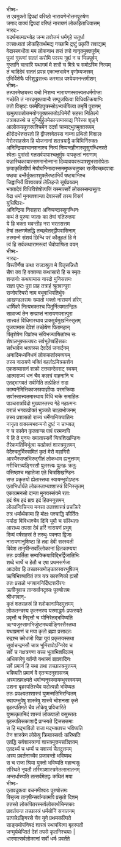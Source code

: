 भीष्मः-  
स एवमुक्तो द्विपदां वरिष्ठो नारायणेनोत्तमपूरुषेण  
जगाद वाक्यं द्विपदां वरिष्ठं नारायणं लोकहिताधिवासम्  
नारदः-  
यदर्थमात्मप्रभवेह जन्म तवोत्तमं धर्मगृहे चतुर्धा  
तत्साध्यतां लोकहितार्थमद्य गच्छामि द्रष्टुं प्रकृतिं तवाद्याम्  
वेदास्स्वधीता मम लोकनाथ तप्तं तपो नानृतमुक्तपूर्वम्  
पूजां गुरूणां सततं करोमि परस्य गुह्यं न च भिन्नपूर्वम्  
गुप्तानि चत्वारि यथागमं मे शत्रौ च मित्रे च समोऽस्मि नित्यम्  
तं चादिदेवं सततं प्रपन्न एकान्तभावेन वृणोम्यजस्रम्  
एभिर्विशेषैः परिशुद्धसत्त्वः कस्मान्न पश्येयमनन्तमीशम्  
भीष्मः-  
तत्पारमेष्ठ्यस्य वचो निशम्य नारायणस्सात्त्वतधर्मगोप्ता  
गच्छेति तं नारदमुक्तवान्वै सम्पूजयित्वा विधिवत्क्रियाभिः  
ततो विसृष्टः परमेष्ठिपुत्रस्सोऽभ्यर्चयित्वा तमृषिं पुराणम्  
खमुत्पपातोत्तमयोगयुक्तस्ततोऽधिमेरौ सहसा निलिल्ये  
तत्रावतस्थे च मुनिर्मुर्हुतमेकान्तमासाद्य गिरेस्स शृङ्गे  
आलोकयन्नुत्तरपश्चिमेन ददर्श चाप्यद्भुतमुक्तरूपम्  
क्षीरोदधेरुत्तरतो हि द्वीपश्श्वेतस्स नाम्ना प्रथितो विशालः  
मेरोस्सहस्रेण हि योजनानां शतत्रयाद्वै कविभिर्निरुक्तः  
अनिन्द्रियाश्चानशनाश्च नित्यं निष्पन्दहीनास्सुसुगन्धिनस्ते  
श्वेताः पुमांसो गतसर्वपापाश्चक्षुर्मुषः पापकृतां नराणाम्  
वज्रास्थिकायास्सममानोन्माना दिव्यावयवरूपाश्शुभसारोपेताः  
छत्राकृतिशीर्षा मेघौघनिनादास्सममुष्कचतुष्का राजीवच्छदपादाः  
षष्ठ्या दन्तैर्युक्ताश्शुक्लैरष्टाभिर्ये षष्ट्याभिश्च  
जिह्वाभिर्ये विश्ववक्त्रं लेलिहन्ते सूर्यप्रख्यम्  
भक्तादेवं विधिविशेषोत्पत्तिं यस्मात्सर्वे लोकास्सम्प्रसूताः  
वेदा धर्मा मुनयश्शान्ता देवास्सर्वे तस्य विसर्ग  
युधिष्ठिरः-  
अनिन्द्रिया निराहारा अनिष्पन्दास्सुगन्धिनः  
कथं ते पुरुषा जाताः का तेषां गतिरुत्तमा  
ये हि भक्ता भवन्तीह नरा भरतसत्तम  
तेषां लक्षणमेतद्धि तच्छ्वेतद्द्वीपवासिनाम्  
तस्मान्मे संशयं छिन्धि परं कौतूहलं हि मे  
त्वं हि सर्वकथारामस्त्वां चैवोपाश्रिता वयम्  
भीष्मः-  
नारदः-  
विस्तीर्णैषा कथा राजञ्श्रुता मे पितृसन्निधौ  
सैषा तव हि वक्तव्या कथासारो हि स स्मृतः  
शन्तनोः कथयामास नारदो मुनिसत्तमः  
राज्ञा पृष्टः पुरा प्राह तत्राहं श्रुतवान्पुरा  
राजोपरिचरो नाम बभूवाधिपतिर्भुवः  
आखण्डलसमः ख्यातो भक्तो नारायणं हरिम्  
धार्मिको नित्यभक्तश्च पितुर्नित्यमतन्द्रितः  
साम्राज्यं तेन सम्प्राप्तं नारायणवरात्पुरा  
सात्त्वतं विधिमास्थाय प्राक्सूर्यमुखनिस्सृतम्  
पूजयामास देवेशं तच्छेषेण पितामहान्  
पितृशेषेण विप्रांश्च संविभज्याश्रितांश्च सः  
शेषान्नभुक्सत्यपरः सर्वभूतेष्वहिंसकः  
सर्वभावेन भक्तस्स देवदेवं जनार्दनम्  
अनादिमध्यनिधनं लोककर्तारमव्ययम्  
तस्य नारायणे भक्तिं वहतोऽमित्रकर्शन  
एकशय्यासनं शक्रो दत्तवान्देवराट् स्वयम्  
आत्मराज्यं धनं चैव कलत्रं वाहनानि च  
एतद्भागवतं सर्वमिति तत्प्रेक्षितं सदा  
काम्यनैमित्तिकाजस्रयाज्ञीयाः परमक्रियाः  
सर्वास्सात्त्वतमास्थाय विधिं चक्रे समाहितः  
पाञ्चरात्रविदो मुख्यास्तस्य गेहे महात्मनः  
वरान्नं भगवत्प्रोक्तं भुञ्जते चाऽग्रभोजनम्  
तस्य प्रशासतो राज्यं धर्मेणामित्रघातिनः  
नानृता वाक्समभवन्मनो दुष्टं न चाभवत्  
न च कायेन कृतवान्स पापं परमण्वपि  
ये हि ते मुनयः ख्यातास्सर्वे चित्रशिखण्डिनः  
तैरेकमतिभिर्भूत्वा यत्प्रोक्तं शास्त्रमुत्तमम्  
वेदैश्चतुर्भिस्समितं कृतं मेरौ महागिरौ  
आस्यैस्सप्तभिरुद्गीतं लोकधाम ह्यनुत्तमम्  
मरीचिरत्र्यङ्गिरसौ पुलस्त्यः पुलहः क्रतुः  
वसिष्ठश्च महातेजा एते चित्रशिखण्डिनः  
सप्त प्रकृतयो ह्येतास्तथा स्वायम्भुवोऽष्टमः  
एताभिर्धार्यते लोकस्ताभ्यश्शास्त्रं विनिस्सृतम्  
एकाग्रमनसो दान्ता मुनयस्संयमे रताः  
इदं श्रेय इदं ब्रह्म इदं हितमनुत्तमम्  
लोकान्विचिन्त्य मनसा ततश्शास्त्रं प्रचक्रिरे  
तत्र धर्मार्थकामा हि मोक्षः पश्चाद्धि कीर्तितः  
मर्यादा विविधाश्चैव दिवि भूमौ च संस्थिताः  
आराध्य तपसा देवं हरिं नारायणं प्रभुम्  
दिव्यं वर्षसहस्रं ते तस्थुः पवनपा द्विजाः  
नारायणानुशिष्टा हि तदा देवी सरस्वती  
विवेश तानृषीन्सर्वाँल्लोकानां हितकाम्यया  
ततः प्रवर्तिता सम्यक्क्रियाविद्भिर्द्विजातिभिः  
शब्दे चार्थे च हेतौ च एषा प्रथमसर्गजा  
आदावेव हि तच्छास्त्रमोङ्कारस्वरभूषितम्  
ऋषिभिश्श्रावितं तत्र यत्र कारुणिको ह्यसौ  
ततः प्रसन्नो भगवाननिर्दिष्टशरीरगः  
ऋषीनुवाच तान्सर्वानदृश्यः पुरुषोत्तमः  
श्रीभगवान्-  
कृतं शतसहस्रं हि श्लोकानामिदमुत्तमम्  
लोकतन्त्रस्य कृत्स्नस्य यस्माद्धर्मः प्रपत्स्यते  
प्रवृत्तौ च निवृत्तौ च योनिरेतद्भविष्यति  
ऋग्यजुस्सामभिर्जुष्टमथर्वाङ्गिरसैस्तथा  
यथाप्रमाणं च मया कृतो ब्रह्मा प्रसादतः  
रुद्रश्च क्रोधजो विप्रा यूयं प्रकृतयस्तथा  
सूर्याचन्द्रमसौ चात्र भूमिरापोऽग्निरेव च  
सर्वे च नक्षत्रगणा यच्च भूताभिशब्दितम्  
अधिकारेषु वर्तन्ते यथास्वं ब्रह्मवादिनः  
सर्वे प्रमाणं हि यथा तथा तच्छास्त्रमुत्तमम्  
भविष्यति प्रमाणं वै एतन्मदनुशासनम्  
अस्मात्प्रवक्ष्यते धर्मान्मनुस्स्वायम्भुवस्स्वयम्  
उशना बृहस्पतिश्चैव यदोत्पन्नौ भविष्यतः  
ततः प्रवक्ष्यतश्शास्त्रं युष्मन्मतिभिरन्वितम्  
स्वायम्भुवेषु शास्त्रेषु शास्त्रे चोशनसा कृते  
बृहस्पतिमते चैव लोकेषु प्रविचारिते  
युष्मत्कृतमिदं शास्त्रं लोकपालो वसुस्ततः  
बृहस्पतिसकाशाद्वै प्राप्स्यते द्विजसत्तमाः  
स हि मद्भावितो राजा मद्भक्तश्च भविष्यति  
तेन शास्त्रेण लोकेषु क्रियास्सर्वाः करिष्यति  
एतद्धि सर्वशास्त्राणां शास्त्रमुत्तमसञ्ज्ञितम्  
एतदर्थ्यं च धर्म्यं च यशस्यं चैतदुत्तमम्  
अस्य प्रवर्तनाच्चैव प्रजावन्तो भविष्यथ  
स च राजा श्रिया युक्तो भविष्यति महान्वसुः  
संस्थिते नृपतौ तस्मिञ्शास्त्रमेतत्सनातनम्  
अन्तर्धास्यति तत्सर्वमेतद्वः कथितं मया  
भीष्मः-  
एतावदुक्त्वा वचनमीश्वरः पुरुषोत्तमः  
विसृज्य तानृषीन्सर्वान्कामपि प्रसृतो दिशम्  
ततस्ते लोकपितरस्सर्वलोकार्थचिन्तकाः  
प्रावर्तयन्त तच्छास्त्रं धर्मयोनिं सनातनम्  
उत्पन्नेऽङ्गिरसे चैव युगे प्रथमकल्पिते  
साङ्ख्योपनिषदं शास्त्रं स्थापयित्वा बृहस्पतौ  
जग्मुर्यथेप्सितं देशं तपसे कृतनिश्चयाः |  
धारणात्सर्वलोकानां सर्वो धर्मः प्रवर्तते  
